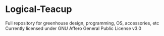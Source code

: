 # Logical-Teacup

Full repository for greenhouse design, programming, OS, accessories, etc
Currently licensed under GNU Affero General Public License v3.0
